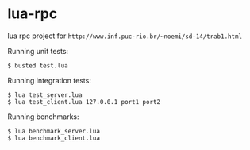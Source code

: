 lua-rpc
=======

lua rpc project for `http://www.inf.puc-rio.br/~noemi/sd-14/trab1.html`

Running unit tests:

    $ busted test.lua

Running integration tests:

    $ lua test_server.lua
    $ lua test_client.lua 127.0.0.1 port1 port2

Running benchmarks:

    $ lua benchmark_server.lua
    $ lua benchmark_client.lua
